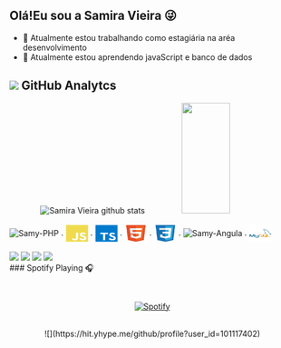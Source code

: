 ## Olá!Eu sou a  Samira Vieira 😜

- 🔭 Atualmente estou trabalhando como estagiária na aréa desenvolvimento
- 🌱 Atualmente estou aprendendo javaScript e banco de dados 

##  <img height="20em" src="https://thumbs.gfycat.com/YoungWeakCanadagoose-max-1mb.gif"/> GitHub Analytcs
<div align="center">  
  <img width="49%" height="195px" src="https://github-readme-stats.vercel.app/api?username=Samiihh&show_icons=true&theme=github_dark&include_all_commits=true&count_private=true" alt="Samira Vieira github stats" /> 
  <img width="41%" height="195px" src="https://github-readme-stats.vercel.app/api/top-langs/?username=Samiihh&layout=compact&langs_count=16&theme=github_dark" />
</div>

<div style="display: inline_block"><br>
  <img align="center" alt="Samy-PHP" height="50" width="40" src="https://cdn.jsdelivr.net/gh/devicons/devicon/icons/php/php-original.svg" /> 
  .
  <img align="center" alt="Samy-Js" height="30" width="40" src="https://raw.githubusercontent.com/devicons/devicon/master/icons/javascript/javascript-plain.svg">
  .
  <img align="center" alt="Samy-Ts" height="30" width="40" src="https://raw.githubusercontent.com/devicons/devicon/master/icons/typescript/typescript-plain.svg">
  .
  <img align="center" alt="Samy-HTML" height="30" width="40" src="https://raw.githubusercontent.com/devicons/devicon/master/icons/html5/html5-original.svg">
  .
  <img align="center" alt="Samy-CSS" height="30" width="40" src="https://raw.githubusercontent.com/devicons/devicon/master/icons/css3/css3-original.svg">
  .
  <img align="center" alt="Samy-Angula" height="30" width="40"src="https://cdn.jsdelivr.net/gh/devicons/devicon/icons/angularjs/angularjs-original.svg" /> 
  .
  <img align="center" alt="thegaab-Mysql" height="30" width="40" src="https://github.com/devicons/devicon/blob/master/icons/mysql/mysql-original-wordmark.svg">
</div>
<br>
<div> 
  <a href="https://www.instagram.com/saahhhvieira_" target="_blank"><img src="https://img.shields.io/badge/-Instagram-%23E4405F?style=for-the-badge&logo=instagram&logoColor=white" target="_blank"></a>
 	<a href="https://www.twitch.tv/saamiihh" target="_blank"><img src="https://img.shields.io/badge/Twitch-9146FF?style=for-the-badge&logo=twitch&logoColor=white" target="_blank"></a>
  <a href = "mailto:samira.v.souza20@gmail.com"><img src="https://img.shields.io/badge/-Gmail-%23333?style=for-the-badge&logo=gmail&logoColor=white" target="_blank"></a>
  <a href="https://www.linkedin.com/in/samira-vieira-de-souza-1b6996129" target="_blank"><img src="https://img.shields.io/badge/-LinkedIn-%230077B5?style=for-the-badge&logo=linkedin&logoColor=white" target="_blank"></a>   
</div>

<div>
### Spotify Playing 🎧

&nbsp;<div align="center">
  [![Spotify](https://spotify-now-playing-samira-vieira.vercel.app/api/spotify?background_color=0d1117&border_color=ffffff)](https://open.spotify.com/user/31ab623oyeu3mh2b3ftpvifrisra)

<div> 

<div>
&nbsp;<div align="center">
  ![](https://hit.yhype.me/github/profile?user_id=101117402)
<div> 




